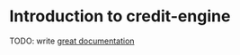 # Introduction to credit-engine

TODO: write [great documentation](http://jacobian.org/writing/great-documentation/what-to-write/)
